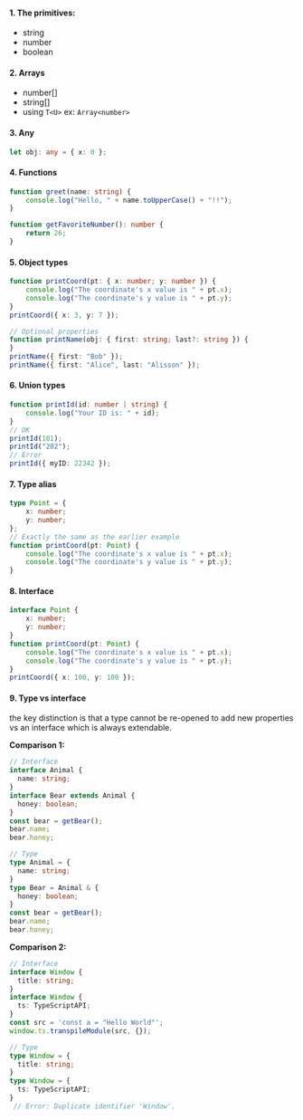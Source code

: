 #### 1. The primitives:
- string
- number
- boolean
#### 2. Arrays
- number[]
- string[]
- using `T<U>` ex: `Array<number>`
#### 3. Any
```ts
let obj: any = { x: 0 };
```
#### 4. Functions
```ts
function greet(name: string) {
	console.log("Hello, " + name.toUpperCase() + "!!");
}

function getFavoriteNumber(): number {
	return 26;
}
```
#### 5. Object types
```ts
function printCoord(pt: { x: number; y: number }) {
	console.log("The coordinate's x value is " + pt.x);
	console.log("The coordinate's y value is " + pt.y);
}
printCoord({ x: 3, y: 7 });

// Optional properties
function printName(obj: { first: string; last?: string }) {
}
printName({ first: "Bob" });
printName({ first: "Alice", last: "Alisson" });
```
#### 6. Union types
```ts
function printId(id: number | string) {
	console.log("Your ID is: " + id);
}
// OK
printId(101);
printId("202");
// Error
printId({ myID: 22342 });
```
#### 7. Type alias
```ts
type Point = {
	x: number;
	y: number;
};
// Exactly the same as the earlier example
function printCoord(pt: Point) {
	console.log("The coordinate's x value is " + pt.x);
	console.log("The coordinate's y value is " + pt.y);
}
```

#### 8. Interface
```ts
interface Point {
	x: number;
	y: number;
}
function printCoord(pt: Point) {
	console.log("The coordinate's x value is " + pt.x);
	console.log("The coordinate's y value is " + pt.y);
}
printCoord({ x: 100, y: 100 });
```

#### 9. Type vs interface
the key distinction is that a type cannot be re-opened to add new properties vs an interface which is always extendable.

**Comparison 1:**
```ts
// Interface
interface Animal {
  name: string;
}  
interface Bear extends Animal {
  honey: boolean;
}  
const bear = getBear();
bear.name;
bear.honey;

// Type
type Animal = {
  name: string;
}  
type Bear = Animal & { 
  honey: boolean;
}  
const bear = getBear();
bear.name;
bear.honey;
```

**Comparison 2:**
```ts
// Interface
interface Window {
  title: string;
}  
interface Window {
  ts: TypeScriptAPI;
}  
const src = 'const a = "Hello World"';
window.ts.transpileModule(src, {});

// Type
type Window = {
  title: string;
}  
type Window = {
  ts: TypeScriptAPI;
}  
 // Error: Duplicate identifier 'Window'.
```